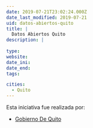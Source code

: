 ```yaml
---
date: 2019-07-21T23:02:24.000Z
date_last_modified: 2019-07-21
uid: datos-abiertos-quito
title: |
  Datos Abiertos Quito
description: |
  
type: 
website: 
date_ini: 
date_end: 
tags:

cities: 
  - Quito
---
```


Esta iniciativa fue realizada por:

- [Gobierno De Quito](/organizaciones/gobierno-de-quito)

